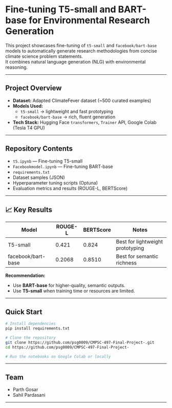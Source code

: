 
#  Fine-tuning T5-small and BART-base for Environmental Research Generation


This project showcases fine-tuning of `t5-small` and `facebook/bart-base` models to automatically generate research methodologies from concise climate science problem statements.  
It combines natural language generation (NLG) with environmental reasoning.

---

##  Project Overview
- **Dataset:** Adapted ClimateFever dataset (~500 curated examples)
- **Models Used:**  
  - `t5-small` → lightweight and fast prototyping  
  - `facebook/bart-base` → rich, fluent generation
- **Tech Stack:** Hugging Face `transformers`, `Trainer` API, Google Colab (Tesla T4 GPU)

---

##  Repository Contents
- `t5.ipynb` — Fine-tuning T5-small
- `Facebookmodel.ipynb` — Fine-tuning BART-base
- `requirements.txt`
- Dataset samples (JSON)
- Hyperparameter tuning scripts (Optuna)
- Evaluation metrics and results (ROUGE-L, BERTScore)
  
---

## 📈 Key Results
| Model             | ROUGE-L | BERTScore | Notes                                |
|-------------------|---------|-----------|-------------------------------------|
| T5-small           | 0.421   | 0.824     | Best for lightweight prototyping   |
| facebook/bart-base | 0.2068  | 0.8510    | Best for semantic richness         |

 **Recommendation:**  
- Use **BART-base** for higher-quality, semantic outputs.  
- Use **T5-small** when training time or resources are limited.

---

##  Quick Start
```bash
# Install dependencies
pip install requirements.txt

# Clone the repository
git clone https://github.com/psg0009/CMPSC-497-Final-Project-.git
cd https://github.com/psg0009/CMPSC-497-Final-Project-

# Run the notebooks on Google Colab or locally
```

---

##  Team
- Parth Gosar  
- Sahil Pardasani  


---


